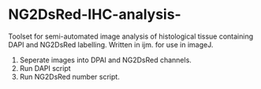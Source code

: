 # NG2DsRed-IHC-analysis-

Toolset for semi-automated image analysis of histological tissue containing DAPI and NG2DsRed labelling. 
Written in ijm. for use in imageJ. 

1. Seperate images into DPAI and NG2DsRed channels.
2. Run DAPI script
3. Run NG2DsRed number script. 
